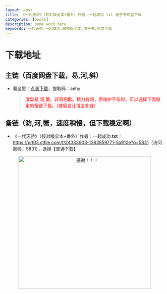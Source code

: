 ```yaml
---
layout: post
title: 《一代天骄》（校对版全本+番外）作者：一起成功 txt 电子书网盘下载
categories: [books]
description: some word here
keywords: 一代天骄,一起成功,精校版全本,电子书,网盘下载
---
```


# 下载地址

## 主链（百度网盘下载，易,河,斜）

- 看这里：[点我下载](https://pan.baidu.com/s/1iMXUbSbtZQZjDcqDmnWUyw?pwd=aehy)，提取码：aehy

  > <p style="color:red" >度盘易,河,蟹，非常抱歉。精力有限，若维护不及时，可以选择下面稳定的备链下载。（或留言让博主补链）</p>

## 备链（防,河,蟹，速度稍慢，但下载稳定啊）

- 《一代天骄》（校对版全本+番外）作者：一起成功.**txt**：<https://url03.ctfile.com/f/24333903-1383859771-5a910e?p=5831>（访问密码：5831），选择【普通下载】

<div align="center"><img src="https://pic.imgdb.cn/item/6707df6bd29ded1a8ce37031.gif" alt="感谢！！！" width="420px" height="auto"/></div>
